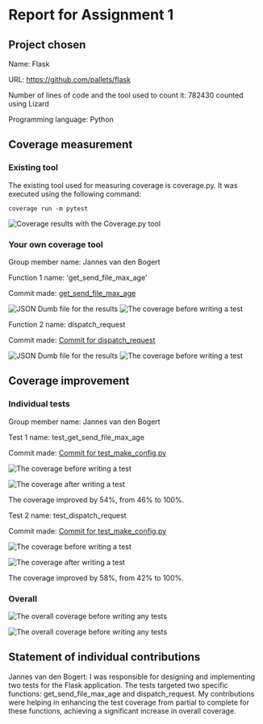 # Report for Assignment 1

## Project chosen

Name: Flask

URL: https://github.com/pallets/flask

Number of lines of code and the tool used to count it: 782430 counted using Lizard

Programming language: Python

## Coverage measurement

### Existing tool

The existing tool used for measuring coverage is coverage.py. It was executed using the following command:

```coverage run -m pytest```

![Coverage results with the Coverage.py tool](./images/Coverage.png)

### Your own coverage tool

Group member name: Jannes van den Bogert

Function 1 name: 'get_send_file_max_age'

Commit made: [get_send_file_max_age](https://github.com/pallets/flask/commit/3c984992b97935e17d8f2d42c84128b397cd0e7e)

![JSON Dumb file for the results](./images/JsonDumpDisGet.png)
![The coverage before writing a test](./images/Old_Get_Send_File_Max.png)


Function 2 name: dispatch_request

Commit made: [Commit for dispatch_request](https://github.com/pallets/flask/commit/3c984992b97935e17d8f2d42c84128b397cd0e7e)

![JSON Dumb file for the results](./images/JsonDumpDisGet.png)
![The coverage before writing a test](./images/Old_Dispatch.png)

## Coverage improvement

### Individual tests

Group member name: Jannes van den Bogert

Test 1 name: test_get_send_file_max_age

Commit made: [Commit for test_make_config.py](https://github.com/pallets/flask/compare/main...wasimic311:flask:dev_test_jannes)

![The coverage before writing a test](./images/Old_Get_Send_File_Max.png)

![The coverage after writing a test](./images/New_Get_Send_File_Max.png)

The coverage improved by 54%, from 46% to 100%.

Test 2 name: test_dispatch_request

Commit made: [Commit for test_make_config.py](https://github.com/pallets/flask/compare/main...wasimic311:flask:dev_test_jannes)

![The coverage before writing a test](./images/Old_Dispatch.png)

![The coverage after writing a test](./images/New_Dispatch.png)

The coverage improved by 58%, from 42% to 100%.

### Overall

![The overall coverage before writing any tests](./images/Coverage.png)

![The overall coverage before writing any tests](./images/New_Total_Coverage.png)

## Statement of individual contributions

Jannes van den Bogert: I was responsible for designing and implementing two tests for the Flask application. The tests targeted two specific functions: get_send_file_max_age and dispatch_request. My contributions were helping in enhancing the test coverage from partial to complete for these functions, achieving a significant increase in overall coverage.
